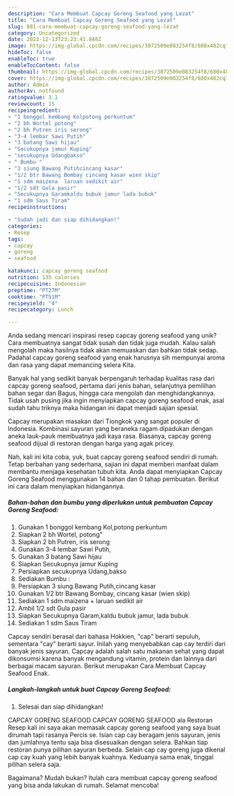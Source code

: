 ```yaml
---
description: "Cara Membuat Capcay Goreng Seafood yang Lezat"
title: "Cara Membuat Capcay Goreng Seafood yang Lezat"
slug: 881-cara-membuat-capcay-goreng-seafood-yang-lezat
category: Uncategorized
date: 2022-12-13T23:23:41.848Z
image: https://img-global.cpcdn.com/recipes/3872509e083254f8/680x482cq70/capcay-goreng-seafood-foto-resep-utama.jpg
hideToc: false
enableToc: true
enableTocContent: false
thumbnail: https://img-global.cpcdn.com/recipes/3872509e083254f8/680x482cq70/capcay-goreng-seafood-foto-resep-utama.jpg
cover: https://img-global.cpcdn.com/recipes/3872509e083254f8/680x482cq70/capcay-goreng-seafood-foto-resep-utama.jpg
author: Admin
authorAv: notfound
ratingvalue: 3.1
reviewcount: 15
recipeingredient:
- "1 bonggol kembang Kolpotong perkuntum"
- "2 bh Wortel potong"
- "2 bh Putren iris serong"
- "3-4 lembar Sawi Putih"
- "3 batang Sawi hijau"
- "Secukupnya jamur Kuping"
- "secukupnya Udangbakso"
- " Bumbu "
- "3 siung Bawang Putihcincang kasar"
- "1/2 btr Bawang Bombay cincang kasar wien skip"
- "1 sdm maizena  laruan sedikit air"
- "1/2 sdt Gula pasir"
- "Secukupnya Garamkaldu bubuk jamur lada bubuk"
- "1 sdm Saus Tiram"
recipeinstructions:

- "Sudah jadi dan siap dihidangkan!"
categories:
- Resep
tags:
- capcay
- goreng
- seafood

katakunci: capcay goreng seafood 
nutrition: 135 calories
recipecuisine: Indonesian
preptime: "PT27M"
cooktime: "PT51M"
recipeyield: "4"
recipecategory: Lunch

---
```





Anda sedang mencari inspirasi resep capcay goreng seafood yang unik? Cara membuatnya sangat tidak susah dan tidak juga mudah. Kalau salah mengolah maka hasilnya tidak akan memuaskan dan bahkan tidak sedap. Padahal capcay goreng seafood yang enak harusnya sih mempunyai aroma dan rasa yang dapat memancing selera Kita.





Banyak hal yang sedikit banyak berpengaruh terhadap kualitas rasa dari capcay goreng seafood, pertama dari jenis bahan, selanjutnya pemilihan bahan segar dan Bagus, hingga cara mengolah dan menghidangkannya. Tidak usah pusing jika ingin menyiapkan capcay goreng seafood enak,      asal sudah tahu triknya maka hidangan ini dapat menjadi sajian spesial.














Capcay merupakan masakan dari Tiongkok yang sangat populer di Indonesia. Kombinasi sayuran yang beraneka ragam dipadukan dengan aneka lauk-pauk membuatnya jadi kaya rasa. Biasanya, capcay goreng seafood dijual di restoran dengan harga yang agak pricey.






Nah, kali ini kita coba, yuk, buat capcay goreng seafood sendiri di rumah. Tetap berbahan yang sederhana, sajian ini dapat memberi manfaat dalam membantu menjaga kesehatan tubuh kita. Anda dapat menyiapkan Capcay Goreng Seafood menggunakan 14 bahan dan 0 tahap pembuatan. Berikut ini cara dalam menyiapkan hidangannya.

<!--inarticleads1-->

##### Bahan-bahan dan bumbu yang diperlukan untuk pembuatan Capcay Goreng Seafood:

1. Gunakan 1 bonggol kembang Kol,potong perkuntum
1. Siapkan 2 bh Wortel, potong&#34;
1. Siapkan 2 bh Putren, iris serong
1. Gunakan 3-4 lembar Sawi Putih,
1. Gunakan 3 batang Sawi hijau
1. Siapkan Secukupnya jamur Kuping
1. Persiapkan secukupnya Udang,bakso
1. Sediakan  Bumbu :
1. Persiapkan 3 siung Bawang Putih,cincang kasar
1. Gunakan 1/2 btr Bawang Bombay, cincang kasar (wien skip)
1. Sediakan 1 sdm maizena + laruan sedikit air
1. Ambil 1/2 sdt Gula pasir
1. Siapkan Secukupnya Garam,kaldu bubuk jamur, lada bubuk
1. Sediakan 1 sdm Saus Tiram


Capcay sendiri berasal dari bahasa Hokkien, &#34;cap&#34; berarti sepuluh, sementara &#34;cay&#34; berarti sayur. Inilah yang menyebabkan cap cay terdiri dari banyak jenis sayuran. Capcay adalah salah satu makanan sehat yang dapat dikonsumsi karena banyak mengandung vitamin, protein dan lainnya dari berbagai macam sayuran. Berikut merupakan Cara Membuat Capcay Seafood Enak. 

<!--inarticleads2-->

##### Langkah-langkah untuk buat Capcay Goreng Seafood:


1. Selesai dan siap dihidangkan!

CAPCAY GORENG SEAFOOD CAPCAY GORENG SEAFOOD ala Restoran Resep kali ini saya akan memasak capcay goreng seafood yang saya buat dirumah tapi rasanya Percis se. Isian cap cay beragam jenis sayuran, jenis dan jumlahnya tentu saja bisa disesuaikan dengan selera. Bahkan tiap restoran punya pilihan sayuran berbeda. Selain cap cay goreng juga dikenal cap cay kuah yang lebih banyak kuahnya. Keduanya sama enak, tinggal pilihan selera saja. 

Bagaimana? Mudah bukan? Itulah cara membuat capcay goreng seafood yang bisa anda lakukan di rumah. Selamat mencoba!
